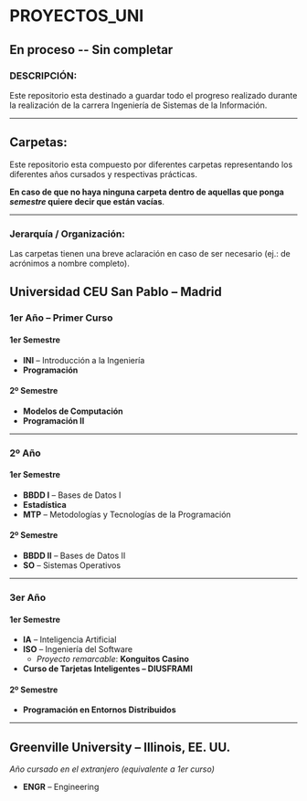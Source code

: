 # PROYECTOS_UNI

## En proceso -- Sin completar
### DESCRIPCIÓN:
Este repositorio esta destinado a guardar todo el progreso realizado durante la realización de la carrera Ingeniería de Sistemas de la Información.
___

## Carpetas:
Este repositorio esta compuesto por diferentes carpetas representando los diferentes años cursados y respectivas prácticas.

**En caso de que no haya ninguna carpeta dentro de aquellas que ponga *semestre* quiere decir que están vacías**.
___
### Jerarquía / Organización:
 Las carpetas tienen una breve aclaración en caso de ser necesario (ej.: de acrónimos a nombre completo).

## Universidad CEU San Pablo – Madrid

### 1er Año – Primer Curso

#### 1er Semestre
- **INI** – Introducción a la Ingeniería  
- **Programación**

#### 2º Semestre
- **Modelos de Computación**
- **Programación II**

---

### 2º Año

#### 1er Semestre
- **BBDD I** – Bases de Datos I  
- **Estadística**  
- **MTP** – Metodologías y Tecnologías de la Programación

#### 2º Semestre
- **BBDD II** – Bases de Datos II  
- **SO** – Sistemas Operativos

---

### 3er Año

#### 1er Semestre
- **IA** – Inteligencia Artificial  
- **ISO** – Ingeniería del Software  
  - *Proyecto remarcable*: **Konguitos Casino**  
- **Curso de Tarjetas Inteligentes – DIUSFRAMI**

#### 2º Semestre
- **Programación en Entornos Distribuidos**

---

## Greenville University – Illinois, EE. UU.  
*Año cursado en el extranjero (equivalente a 1er curso)*

- **ENGR** – Engineering

